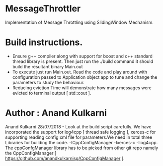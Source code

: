 # MessageThrottler
Implementation of Message Throttling using SlidingWindow Mechanism.

# Build instructions.
- Ensure g++ compiler along with support for boost and c++ standard thread library is present. Then just run the ./build command it should build the resultant binary Main.out
- To execute just run Main.out. Read the code and play around with configuration passed to Application object app to tune and change the parameters to study the behaviour.
- Reducing eviction Time will demonstrate how many messages were evicted to terminal output [ std::cout ].

# Author : Anand Kulkarni

Anand Kulkarni 28/07/2018 - Look at the build script carefully. We have incorporated the support for log4cpp [ thread safe logging ], xerces-c for supporting reading config 
xml file for parameters.We need in total three Libraries for building the code. -lCppConfigManager -lxerces-c -llog4cpp. The cppConfgManager library has to be picked from
other git repo namely the CppConfigManager [ https://github.com/anandkulkarnisg/CppConfigManager ].
